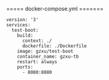 ===== docker-compose.yml  =======
```
version: '3'
services:
  test-boot:
    build:
      context: ./
      dockerfile: ./Dockerfile
    image: gzxu/test-boot
    container_name: gzxu-tb
    restart: always
    ports:
      - 8080:8080
```
